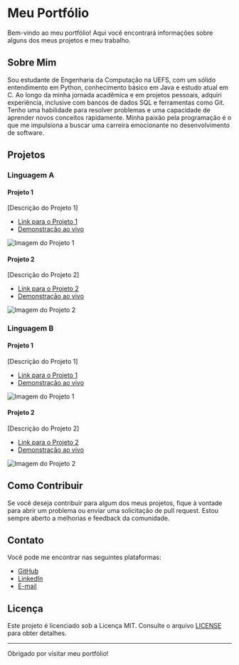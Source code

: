 # Meu Portfólio

Bem-vindo ao meu portfólio! Aqui você encontrará informações sobre alguns dos meus projetos e meu trabalho.

## Sobre Mim

Sou estudante de Engenharia da Computação na UEFS, com um sólido entendimento em Python,
conhecimento básico em Java e estudo atual em C. Ao longo da minha jornada acadêmica e em
projetos pessoais, adquiri experiência, inclusive com bancos de dados SQL e ferramentas como Git.
Tenho uma habilidade para resolver problemas e uma capacidade de aprender novos conceitos
rapidamente. Minha paixão pela programação é o que me impulsiona a buscar uma carreira
emocionante no desenvolvimento de software.


## Projetos

### Linguagem A

#### Projeto 1

[Descrição do Projeto 1]

- [Link para o Projeto 1](https://github.com/seu-usuario/projeto-1a)
- [Demonstração ao vivo](https://www.example.com/projeto-1a)

![Imagem do Projeto 1](projeto-1a.png)

#### Projeto 2

[Descrição do Projeto 2]

- [Link para o Projeto 2](https://github.com/seu-usuario/projeto-2a)
- [Demonstração ao vivo](https://www.example.com/projeto-2a)

![Imagem do Projeto 2](projeto-2a.png)

### Linguagem B

#### Projeto 1

[Descrição do Projeto 1]

- [Link para o Projeto 1](https://github.com/seu-usuario/projeto-1b)
- [Demonstração ao vivo](https://www.example.com/projeto-1b)

![Imagem do Projeto 1](projeto-1b.png)

#### Projeto 2

[Descrição do Projeto 2]

- [Link para o Projeto 2](https://github.com/seu-usuario/projeto-2b)
- [Demonstração ao vivo](https://www.example.com/projeto-2b)

![Imagem do Projeto 2](projeto-2b.png)

## Como Contribuir

Se você deseja contribuir para algum dos meus projetos, fique à vontade para abrir um problema ou enviar uma solicitação de pull request. Estou sempre aberto a melhorias e feedback da comunidade.

## Contato

Você pode me encontrar nas seguintes plataformas:

- [GitHub](https://github.com/seu-usuario)
- [LinkedIn](https://www.linkedin.com/in/seu-usuario)
- [E-mail](seuemail@example.com)

## Licença

Este projeto é licenciado sob a Licença MIT. Consulte o arquivo [LICENSE](LICENSE) para obter detalhes.

---

Obrigado por visitar meu portfólio!
